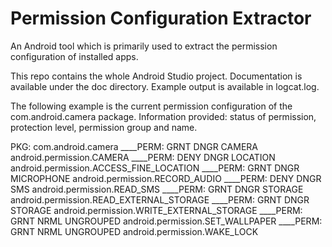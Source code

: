 # Permission Configuration Extractor
An Android tool which is primarily used to extract the permission configuration of installed apps.

This repo contains the whole Android Studio project. 
Documentation is available under the doc directory.
Example output is available in logcat.log.


The following example is the current permission configuration of the com.android.camera package.
Information provided: status of permission, protection level, permission group and name.

PKG: com.android.camera
____PERM: GRNT	DNGR	              CAMERA	android.permission.CAMERA
____PERM: DENY	DNGR	            LOCATION	android.permission.ACCESS_FINE_LOCATION
____PERM: GRNT	DNGR	          MICROPHONE	android.permission.RECORD_AUDIO
____PERM: DENY	DNGR	                 SMS	android.permission.READ_SMS
____PERM: GRNT	DNGR	             STORAGE	android.permission.READ_EXTERNAL_STORAGE
____PERM: GRNT	DNGR	             STORAGE	android.permission.WRITE_EXTERNAL_STORAGE
____PERM: GRNT	NRML	           UNGROUPED	android.permission.SET_WALLPAPER
____PERM: GRNT	NRML	           UNGROUPED	android.permission.WAKE_LOCK